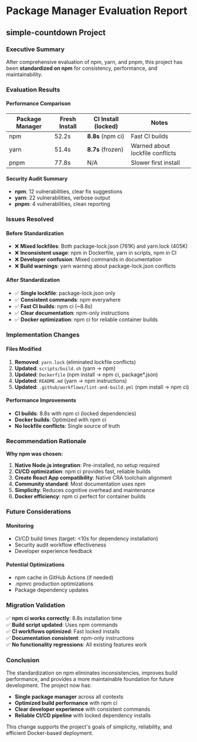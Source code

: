 # Package Manager Evaluation Report
## simple-countdown Project

### Executive Summary
After comprehensive evaluation of npm, yarn, and pnpm, this project has been **standardized on npm** for consistency, performance, and maintainability.

### Evaluation Results

#### Performance Comparison
| Package Manager | Fresh Install | CI Install (locked) | Notes |
|----------------|---------------|-------------------|--------|
| npm | 52.2s | **8.8s** (npm ci) | Fast CI builds |
| yarn | 51.4s | **8.7s** (frozen) | Warned about lockfile conflicts |
| pnpm | 77.8s | N/A | Slower first install |

#### Security Audit Summary
- **npm**: 12 vulnerabilities, clear fix suggestions
- **yarn**: 22 vulnerabilities, verbose output  
- **pnpm**: 4 vulnerabilities, clean reporting

### Issues Resolved

#### Before Standardization
- ❌ **Mixed lockfiles**: Both package-lock.json (761K) and yarn.lock (405K)
- ❌ **Inconsistent usage**: npm in Dockerfile, yarn in scripts, npm in CI
- ❌ **Developer confusion**: Mixed commands in documentation
- ❌ **Build warnings**: yarn warning about package-lock.json conflicts

#### After Standardization  
- ✅ **Single lockfile**: package-lock.json only
- ✅ **Consistent commands**: npm everywhere
- ✅ **Fast CI builds**: npm ci (~8.8s)
- ✅ **Clear documentation**: npm-only instructions
- ✅ **Docker optimization**: npm ci for reliable container builds

### Implementation Changes

#### Files Modified
1. **Removed**: `yarn.lock` (eliminated lockfile conflicts)
2. **Updated**: `scripts/build.sh` (yarn → npm)
3. **Updated**: `Dockerfile` (npm install → npm ci, package*.json)
4. **Updated**: `README.md` (yarn → npm instructions)
5. **Updated**: `.github/workflows/lint-and-build.yml` (npm install → npm ci)

#### Performance Improvements
- **CI builds**: 8.8s with npm ci (locked dependencies)
- **Docker builds**: Optimized with npm ci
- **No lockfile conflicts**: Single source of truth

### Recommendation Rationale

**Why npm was chosen:**
1. **Native Node.js integration**: Pre-installed, no setup required
2. **CI/CD optimization**: npm ci provides fast, reliable builds
3. **Create React App compatibility**: Native CRA toolchain alignment
4. **Community standard**: Most documentation uses npm
5. **Simplicity**: Reduces cognitive overhead and maintenance
6. **Docker efficiency**: npm ci perfect for container builds

### Future Considerations

#### Monitoring
- CI/CD build times (target: <10s for dependency installation)
- Security audit workflow effectiveness
- Developer experience feedback

#### Potential Optimizations
- npm cache in GitHub Actions (if needed)
- .npmrc production optimizations
- Package dependency updates

### Migration Validation

✅ **npm ci works correctly**: 8.8s installation time  
✅ **Build script updated**: Uses npm commands  
✅ **CI workflows optimized**: Fast locked installs  
✅ **Documentation consistent**: npm-only instructions  
✅ **No functionality regressions**: All existing features work  

### Conclusion

The standardization on npm eliminates inconsistencies, improves build performance, and provides a more maintainable foundation for future development. The project now has:

- **Single package manager** across all contexts
- **Optimized build performance** with npm ci
- **Clear developer experience** with consistent commands
- **Reliable CI/CD pipeline** with locked dependency installs

This change supports the project's goals of simplicity, reliability, and efficient Docker-based deployment.